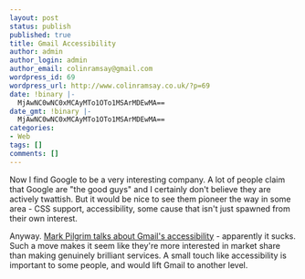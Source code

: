 ```yaml
---
layout: post
status: publish
published: true
title: Gmail Accessibility
author: admin
author_login: admin
author_email: colinramsay@gmail.com
wordpress_id: 69
wordpress_url: http://www.colinramsay.co.uk/?p=69
date: !binary |-
  MjAwNC0wNC0xMCAyMTo1OTo1MSArMDEwMA==
date_gmt: !binary |-
  MjAwNC0wNC0xMCAyMTo1OTo1MSArMDEwMA==
categories:
- Web
tags: []
comments: []
---
```

<p>Now I find Google to be a very interesting company. A lot of people claim that Google are "the good guys" and I certainly don't believe they are actively twattish. But it would be nice to see them pioneer the way in some area - CSS support, accessibility, some cause that isn't just spawned from their own interest. </p>
<p>Anyway. <a href="http://diveintomark.org/archives/2004/04/10/gmail-accessibility">Mark Pilgrim talks about Gmail's accessibility</a> - apparently it sucks. Such a move makes it seem like they're more interested in market share than making genuinely brilliant services. A small touch like accessibility is important to some people, and would lift Gmail to another level.</p>
